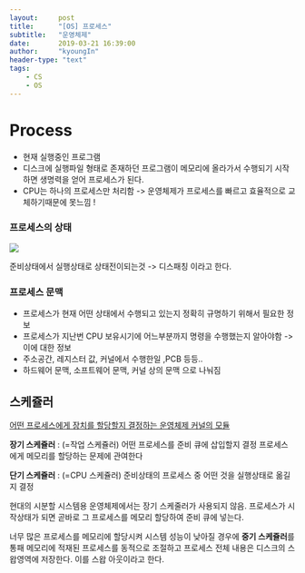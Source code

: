 ```yaml
---
layout:     post
title:      "[OS] 프로세스"
subtitle:   "운영체제"
date:       2019-03-21 16:39:00
author:     "kyoungIn"
header-type: "text"
tags:
    - CS
    - OS
---
```




# Process



- 현재 실행중인 프로그램
- 디스크에 실행파일 형태로 존재하던 프로그램이 메모리에 올라가서 수행되기 시작하면 생명력을 얻어 프로세스가 된다.
- CPU는 하나의 프로세스만 처리함  -> 운영체제가 프로세스를 빠르고 효율적으로 교체하기때문에 못느낌 !

### 프로세스의 상태

![](https://ruddls00114.github.io/img/os1.jpeg)

 준비상태에서 실행상태로  상태전이되는것  -> 디스패칭 이라고 한다. 

### 프로세스 문맥

- 프로세스가 현재 어떤 상태에서 수행되고 있는지 정확히 규명하기 위해서 필요한 정보
- 프로세스가 지난번 CPU 보유시기에 어느부분까지 명령을 수행했는지 알아야함 ->이에 대한 정보
- 주소공간, 레지스터 값, 커널에서 수행한일 ,PCB 등등..
- 하드웨어 문맥, 소프트웨어 문맥, 커널 상의 문맥 으로 나눠짐



## 스케쥴러

<u>어떤 프로세스에게 장치를 할당할지 결정하는 운영체제 커널의 모듈</u>

**장기 스케쥴러** : (=작업 스케쥴러) 어떤 프로세스를 준비 큐에 삽입할지 결정
			프로세스에게 메모리를 할당하는 문제에 관여한다

**단기 스케쥴러** : (=CPU 스케쥴러) 준비상태의 프로세스 중 어떤 것을 실행상태로 옮길지 결정



현대의 시분할 시스템용 운영체제에서는 장기 스케줄러가 사용되지 않음.
프로세스가 시작상태가 되면 곧바로 그 프로세스를 메모리 할당하여 준비 큐에 넣는다.

너무 많은 프로세스를 메모리에 할당시켜 시스템 성능이 낮아질 경우에 **중기 스케쥴러**를 통패 메모리에 적재된 프로세스를 동적으로 조절하고 프로세스 전체 내용은 디스크의 스왑영역에 저장한다. 이를 스왑 아웃이라고 한다.



















